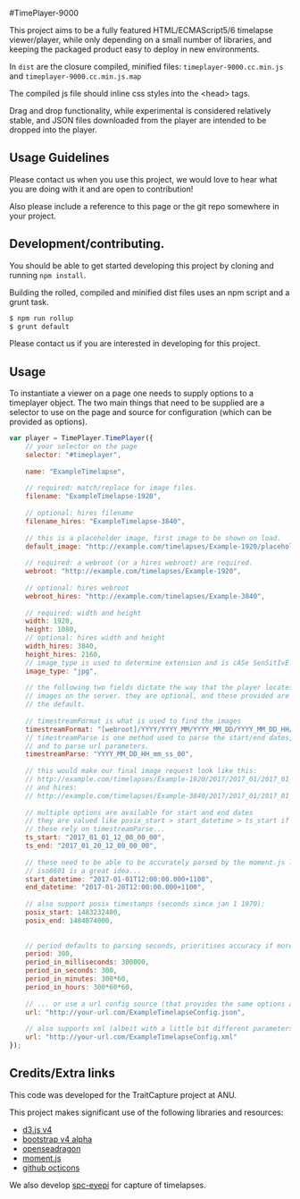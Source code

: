 #TimePlayer-9000

This project aims to be a fully featured HTML/ECMAScript5/6 timelapse 
viewer/player, while only depending on a small number of libraries, and 
keeping the packaged product easy to deploy in new environments.

In `dist` are the closure compiled, minified files:
`timeplayer-9000.cc.min.js` and `timeplayer-9000.cc.min.js.map`

The compiled js file should inline css styles into the \<head\> tags.

Drag and drop functionality, while experimental is considered relatively 
stable, and JSON files downloaded from the player are intended to be 
dropped into the player.

## Usage Guidelines

Please contact us when you use this project, we would love to hear what 
you are doing with it and are open to contribution! 

Also please include a reference to this page or the git repo somewhere 
in your project.

## Development/contributing.

You should be able to get started developing this project by cloning and 
running `npm install`.

Building the rolled, compiled and minified dist files uses an npm script 
and a grunt task.

```bash
$ npm run rollup
$ grunt default
```

Please contact us if you are interested in developing for this project.

## Usage

To instantiate a viewer on a page one needs to supply options to 
a timeplayer object.
The two main things that need to be supplied are a selector to use on 
the page and source for configuration (which can be provided as 
options).


```javascript
var player = TimePlayer.TimePlayer({
    // your selector on the page
    selector: "#timeplayer",
    
    name: "ExampleTimelapse",
    
    // required: match/replace for image files.
    filename: "ExampleTimelapse-1920",
    
    // optional: hires filename
    filename_hires: "ExampleTimelapse-3840",
    
    // this is a placeholder image, first image to be shown on load.
    default_image: "http://example.com/timelapses/Example-1920/placeholder.jpg",
    
    // required: a webroot (or a hires webroot) are required.
    webroot: "http://example.com/timelapses/Example-1920",
    
    // optional: hires webroot
    webroot_hires: "http://example.com/timelapses/Example-3840",
    
    // required: width and height
    width: 1920,
    height: 1080,
    // optional: hires width and height
    width_hires: 3840,
    height_hires: 2160,
    // image_type is used to determine extension and is cASe SenSitIvE!
    image_type: "jpg",
    
    // the following two fields dictate the way that the player locates 
    // images on the server. they are optional, and these provided are
    // the default.
    
    // timestreamFormat is what is used to find the images
    timestreamFormat: "[webroot]/YYYY/YYYY_MM/YYYY_MM_DD/YYYY_MM_DD_HH/[filename]_YYYY_MM_DD_HH_mm_ss_00.[extension]",
    // timestreamParse is one method used to parse the start/end dates,
    // and to parse url parameters.
    timestreamParse: "YYYY_MM_DD_HH_mm_ss_00",
    
    // this would make our final image request look like this:
    // http://example.com/timelapses/Example-1920/2017/2017_01/2017_01_10/2017_01_10_12/ExampleTimelapse-1920_2017_01_10_12_15_00_00.jpg",
    // and hires: 
    // http://example.com/timelapses/Example-3840/2017/2017_01/2017_01_10/2017_01_10_12/ExampleTimelapse-3840_2017_01_10_12_15_00_00.jpg",
    
    // multiple options are available for start and end dates
    // they are valued like posix_start > start_datetime > ts_start if multiple provided
    // these rely on timestreamParse...
    ts_start: "2017_01_01_12_00_00_00",
    ts_end: "2017_01_20_12_00_00_00",
    
    // these need to be able to be accurately parsed by the moment.js library
    // iso8601 is a great idea...
    start_datetime: "2017-01-01T12:00:00.000+1100",
    end_datetime: "2017-01-20T12:00:00.000+1100",
    
    // also support posix timestamps (seconds since jan 1 1970):
    posix_start: 1483232400, 
    posix_end: 1484874000,
    
    
    // period defaults to parsing seconds, prioritises accuracy if more than one field is provided.
    period: 300,
    period_in_milliseconds: 300000,
    period_in_seconds: 300,
    period_in_minutes: 300*60,
    period_in_hours: 300*60*60,
    
    // ... or use a url config source (that provides the same options as above)
    url: "http://your-url.com/ExampleTimelapseConfig.json",
    
    // also supports xml (albeit with a little bit different parameters, see xml support
    url: "http://your-url.com/ExampleTimelapseConfig.xml"
});
```

## Credits/Extra links

This code was developed for the TraitCapture project at ANU.

This project makes significant use of the following libraries and 
resources:

* [d3.js v4](https://d3js.org)
* [bootstrap v4 alpha](https://v4-alpha.getbootstrap.com)
* [openseadragon](openseadragon.github.io)
* [moment.js](http://momentjs.com)
* [github octicons](https://octicons.github.com/)

We also develop 
[spc-eyepi](http://borevitzlab.github.io/spc-eyepi/) for capture 
of timelapses.



